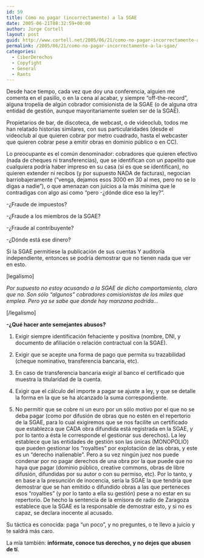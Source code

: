 ```yaml
---
id: 59
title: Cómo no pagar (incorrectamente) a la SGAE
date: 2005-06-21T08:32:59+00:00
author: Jorge Cortell
layout: post
guid: http://www.cortell.net/2005/06/21/como-no-pagar-incorrectamente-a-la-sgae/
permalink: /2005/06/21/como-no-pagar-incorrectamente-a-la-sgae/
categories:
  - CiberDerechos
  - Copyfight
  - General
  - Rants
---
```

Desde hace tiempo, cada vez que doy una conferencia, alguien me comenta en el pasillo, o en la cena al acabar, y siempre &#8220;off-the-record&#8221;, alguna tropelí­a de algún cobrador comisionista de la SGAE (o de alguna otra entidad de gestión, aunque mayoritariamente suelen ser de la SGAE).

Propietarios de bar, de discoteca, de webcast, o de videoclub, todos me han relatado historias similares, con sus particularidades (desde el videoclub al que quieren cobrar por metro cuadrado, hasta el webcaster que quieren cobrar pese a emitir obras en dominio público o en CC).

Lo preocupante es el común denominador: cobradores que quieren efectivo (nada de cheques ni transferencias), que se identifican con un papelito que cualquiera podrí­a haber impreso en su casa (si es que se identifican), no quieren extender ni recibos (y por supuesto NADA de facturas), negocian barriobajeramente (&#8220;venga, dejamos esos 3000 en 30 al mes, pero no se lo digas a nadie&#8221;), o que amenazan con juicios a la más mí­nima que le contradigas con algo así­ como &#8220;pero -¿dónde dice eso la ley?&#8221;.

-¿Fraude de impuestos?
  
-¿Fraude a los miembros de la SGAE?
  
-¿Fraude al contribuyente?
  
-¿Dónde está ese dinero?

Si la SGAE permitiese la publicación de sus cuentas Y auditorí­a independiente, entonces se podrí­a demostrar que no tienen nada que ver en esto.

[legalismo]
  
_Por supuesto no estoy acusando a la SGAE de dicho comportamiento, claro que no. Son sólo &#8220;algunos&#8221; cobradores comisionistas de los miles que emplea. Pero ya se sabe que donde hay manzana podrida&#8230;_
  
[/legalismo]

**-¿Qué hacer ante semejantes abusos?**

1) Exigir siempre identificación fehaciente y positiva (nombre, DNI, y documento de afiliación o relación contractual con la SGAE).
  
2) Exigir que se acepte una forma de pago que permita su trazabilidad (cheque nominativo, transferencia bancaria, etc).
  
3) En caso de transferencia bancaria exigir al banco el certificado que muestra la titularidad de la cuenta.
  
4) Exigir que el cálculo del importe a pagar se ajuste a ley, y que se detalle la forma en la que se ha alcanzado la suma correspondiente.
  
5) No permitir que se cobre ni un euro por un sólo motivo por el que no se deba pagar (como por difusión de obras que no estén en el repertorio de la SGAE, para lo cual exigiremos que se nos facilite un certificado que establezca que CADA obra difundida está registrada en la SGAE, y por lo tanto a ésta le corresponde el gestionar sus derechos). La ley establece que las entidades de gestión son las únicas (MONOPOLIO) que pueden gestionar los &#8220;royalties&#8221; por explotación de las obras, y este es un &#8220;derecho inalienable&#8221;. Pero a su vez ningún juez nos puede condenar por no pagar derechos de una obra por la que puede que no haya que pagar (dominio público, creative commons, obras de libre difusión, difundidas por su autor o con su permiso, etc). Por lo tanto, y en base a la presunción de inocencia, serí­a la SGAE la que tendrí­a que demostrar que se han emitido o difundido obras a las que perteneces esos &#8220;royalties&#8221; (y por lo tanto a ella su gestión) pese a no estar en su repertorio. De hecho la sentencia de la emisora de radio de Zaragoza establece que la SGAE es la responsable de demostrar esto, y si no es capaz, se declara inocente al acusado.

Su táctica es conocida: paga &#8220;un poco&#8221;, y no preguntes, o te llevo a juicio y te saldrá más caro.

La mí­a también: **infórmate, conoce tus derechos, y no dejes que abusen de tí­**.